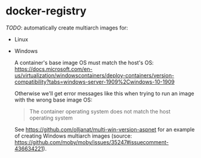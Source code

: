 # docker-registry

*TODO*: automatically create multiarch images for:

- Linux
- Windows

  A container's base image OS must match the host's OS: https://docs.microsoft.com/en-us/virtualization/windowscontainers/deploy-containers/version-compatibility?tabs=windows-server-1909%2Cwindows-10-1909

  Otherwise we'll get error messages like this when trying to run an image with the wrong base image OS:

  > The container operating system does not match the host operating system

  See https://github.com/olljanat/multi-win-version-aspnet for an example of creating Windows multiarch images (source: https://github.com/moby/moby/issues/35247#issuecomment-436634221).
